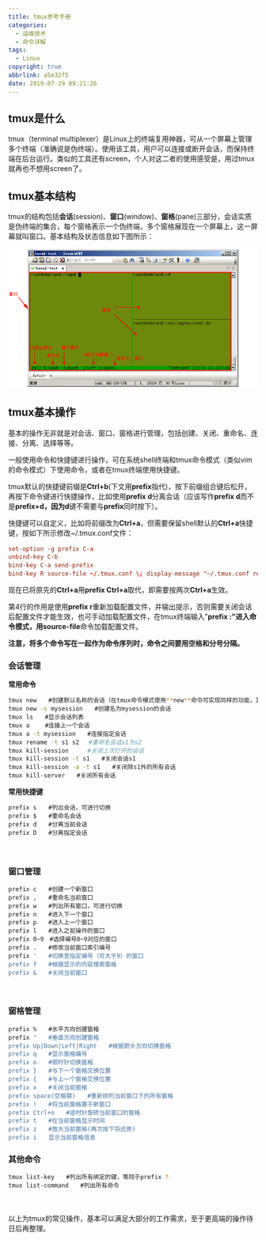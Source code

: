 ```yaml
---
title: tmux参考手册
categories:
  - 运维技术
  - 命令详解
tags:
  - Linux
copyright: true
abbrlink: a5e32f5
date: 2019-07-29 09:21:26
---
```


## tmux是什么

tmux（terminal multiplexer）是Linux上的终端复用神器，可从一个屏幕上管理多个终端（准确说是伪终端）。使用该工具，用户可以连接或断开会话，而保持终端在后台运行。类似的工具还有screen，个人对这二者的使用感受是，用过tmux就再也不想用screen了。



## tmux基本结构

tmux的结构包括**会话**(session)、**窗口**(window)、**窗格**(pane)三部分，会话实质是伪终端的集合，每个窗格表示一个伪终端，多个窗格展现在一个屏幕上，这一屏幕就叫窗口。基本结构及状态信息如下图所示：

![](tmux参考手册/1.png)

<!--more-->

## tmux基本操作

基本的操作无非就是对会话、窗口、窗格进行管理，包括创建、关闭、重命名、连接、分离、选择等等。

一般使用命令和快捷键进行操作，可在系统shell终端和tmux命令模式（类似vim的命令模式）下使用命令，或者在tmux终端使用快捷键。

tmux默认的快捷键前缀是**Ctrl+b**(下文用**prefix**指代)，按下前缀组合键后松开，再按下命令键进行快捷操作，比如使用**prefix d**分离会话（应该写作**prefix d**而不是**prefix+d，**因为**d**键不需要与**prefix**同时按下）。

快捷键可以自定义，比如将前缀改为**Ctrl+a**，但需要保留shell默认的**Ctrl+a**快捷键，按如下所示修改~/.tmux.conf文件：

```conf
set-option -g prefix C-a
unbind-key C-b
bind-key C-a send-prefix
bind-key R source-file ~/.tmux.conf \; display-message "~/.tmux.conf reloaded."
```

现在已将原先的**Ctrl+a**用**prefix Ctrl+a**取代，即需要按两次**Ctrl+a**生效。

第4行的作用是使用**prefix r**重新加载配置文件，并输出提示，否则需要关闭会话后配置文件才能生效，也可手动加载配置文件，在tmux终端输入"**prefix :"**进入命令模式，用**source-file**命令加载配置文件。

**注意，将多个命令写在一起作为命令序列时，命令之间要用空格和分号分隔。**



### 会话管理

**常用命令**

```bash
tmux new　　#创建默认名称的会话（在tmux命令模式使用**new**命令可实现同样的功能，其他命令同理，后文不再列出tmux终端命令）
tmux new -s mysession　　#创建名为mysession的会话
tmux ls　　#显示会话列表
tmux a 　　#连接上一个会话
tmux a -t mysession　　#连接指定会话
tmux rename -t s1 s2　 #重命名会话s1为s2
tmux kill-session　　  #关闭上次打开的会话
tmux kill-session -t s1　　#关闭会话s1
tmux kill-session -a -t s1　　#关闭除s1外的所有会话
tmux kill-server　　#关闭所有会话
```



**常用快捷键**

```bash
prefix s　　#列出会话，可进行切换
prefix $　　#重命名会话
prefix d　　#分离当前会话
prefix D　　#分离指定会话
```

　　

### 窗口管理

```bash
prefix c　　#创建一个新窗口
prefix ,　　#重命名当前窗口
prefix w　　#列出所有窗口，可进行切换
prefix n　　#进入下一个窗口
prefix p　　#进入上一个窗口
prefix l　　#进入之前操作的窗口
prefix 0~9　#选择编号0~9对应的窗口
prefix .　　#修改当前窗口索引编号
prefix '　　#切换至指定编号（可大于9）的窗口
prefix f　　#根据显示的内容搜索窗格
prefix &　　#关闭当前窗口
```

　

### **窗格管理**

```bash
prefix %　　#水平方向创建窗格
prefix "　　#垂直方向创建窗格
prefix Up|Down|Left|Right　　#根据箭头方向切换窗格
prefix q　　#显示窗格编号
prefix o　　#顺时针切换窗格
prefix }　　#与下一个窗格交换位置
prefix {　　#与上一个窗格交换位置
prefix x　　#关闭当前窗格
prefix space(空格键)　　#重新排列当前窗口下的所有窗格
prefix !　　#将当前窗格置于新窗口
prefix Ctrl+o　　#逆时针旋转当前窗口的窗格
prefix t　　#在当前窗格显示时间
prefix z　　#放大当前窗格(再次按下将还原)
prefix i　　显示当前窗格信息
```

 

### **其他命令**

```bash
tmux list-key　　#列出所有绑定的键，等同于prefix ?
tmux list-command　　#列出所有命令
```

　　

以上为tmux的常见操作，基本可以满足大部分的工作需求，至于更高端的操作待日后再整理。